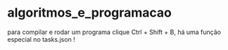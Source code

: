 # algoritmos_e_programacao

para compilar e rodar um programa clique Ctrl + Shift + B, há uma função especial no tasks.json !